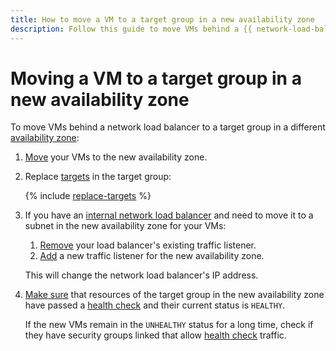 ```yaml
---
title: How to move a VM to a target group in a new availability zone
description: Follow this guide to move VMs behind a {{ network-load-balancer-full-name }} network load balancer to a target group in a different availability zone.
---
```


# Moving a VM to a target group in a new availability zone


To move VMs behind a network load balancer to a target group in a different [availability zone](../../overview/concepts/geo-scope.md):

1. [Move](../../compute/operations/vm-control/vm-change-zone.md) your VMs to the new availability zone.
1. Replace [targets](../concepts/target-resources.md) in the target group:

    {% include [replace-targets](../../_includes/network-load-balancer/replace-targets.md) %}

1. If you have an [internal network load balancer](../concepts/specifics.md#nlb-int-routing) and need to move it to a subnet in the new availability zone for your VMs:

    1. [Remove](./listener-remove.md) your load balancer's existing traffic listener.
    1. [Add](./listener-add.md) a new traffic listener for the new availability zone.

    This will change the network load balancer's IP address.

1. [Make sure](../../network-load-balancer/operations/check-resource-health.md) that resources of the target group in the new availability zone have passed a [health check](../concepts/health-check.md) and their current status is `HEALTHY`.

    If the new VMs remain in the `UNHEALTHY` status for a long time, check if they have security groups linked that allow [health check](../concepts/health-check.md#target-statuses) traffic.
